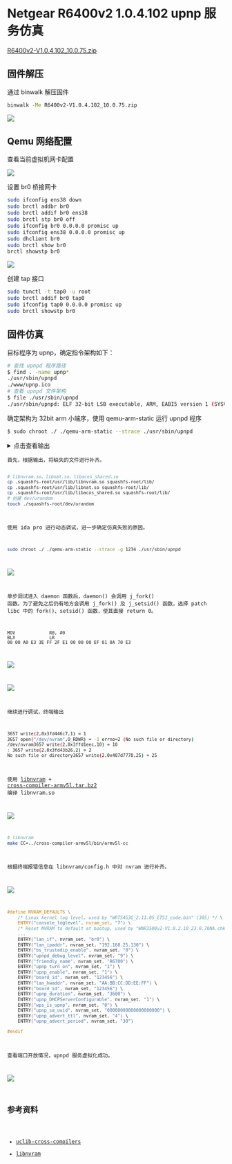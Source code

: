 # Netgear R6400v2 1.0.4.102 upnp 服务仿真

[R6400v2-V1.0.4.102_10.0.75.zip](https://www.downloads.netgear.com/files/GDC/R6400v2/R6400v2-V1.0.4.102_10.0.75.zip)

## 固件解压

通过 binwalk 解压固件

```bash
binwalk -Me R6400v2-V1.0.4.102_10.0.75.zip
```

![](imgs/文件系统.PNG)

## Qemu 网络配置

查看当前虚拟机网卡配置

![](imgs/网络配置_1.PNG)

设置 br0 桥接网卡

```bash
sudo ifconfig ens38 down    
sudo brctl addbr br0
sudo brctl addif br0 ens38   
sudo brctl stp br0 off                  
sudo ifconfig br0 0.0.0.0 promisc up     
sudo ifconfig ens38 0.0.0.0 promisc up    
sudo dhclient br0                    
sudo brctl show br0                     
brctl showstp br0                   
```

![](imgs/网络配置_2.PNG)

创建 tap 接口

```bash
sudo tunctl -t tap0 -u root              
sudo brctl addif br0 tap0               
sudo ifconfig tap0 0.0.0.0 promisc up    
sudo brctl showstp br0                  
```

## 固件仿真

目标程序为 upnp，确定指令架构如下：

```bash
# 查找 upnpd 程序路径
$ find . -name upnp*
./usr/sbin/upnpd
./www/upnp.ico
# 查看 upnpd 文件架构
$ file ./usr/sbin/upnpd
./usr/sbin/upnpd: ELF 32-bit LSB executable, ARM, EABI5 version 1 (SYSV), dynamically linked, interpreter /lib/ld-uClibc.so.0, stripped
```

确定架构为 32bit arm 小端序，使用 qemu-arm-static 运行 upnpd 程序

```bash
$ sudo chroot ./ ./qemu-arm-static --strace ./usr/sbin/upnpd
```
<details>
<summary>点击查看输出</summary>
<pre><code class="language-bash">
15107 mmap2(NULL,4096,PROT_READ|PROT_WRITE,MAP_PRIVATE|MAP_ANONYMOUS|MAP_UNINITIALIZED,-1,0) = 0x3fff0000
15107 open("/lib/libnvram.so",O_RDONLY) = -1 errno=2 (No such file or directory)
15107 open("/lib/libnvram.so",O_RDONLY) = -1 errno=2 (No such file or directory)
15107 open("/usr/lib/libnvram.so",O_RDONLY) = 3
15107 fstat(3,0x40800048) = 0
15107 mmap2(NULL,4096,PROT_READ|PROT_WRITE,MAP_PRIVATE|MAP_ANONYMOUS|MAP_UNINITIALIZED,-1,0) = 0x3ffef000
15107 read(3,0x3ffef000,4096) = 4096
15107 mmap2(NULL,147456,PROT_NONE,MAP_PRIVATE|MAP_ANONYMOUS,-1,0) = 0x3ffcb000
15107 mmap2(0x3ffcb000,51824,PROT_EXEC|PROT_READ,MAP_PRIVATE|MAP_FIXED,3,0) = 0x3ffcb000
15107 mmap2(0x3ffe0000,18540,PROT_READ|PROT_WRITE,MAP_PRIVATE|MAP_FIXED,3,0xd) = 0x3ffe0000
15107 mmap2(0x3ffe5000,39028,PROT_READ|PROT_WRITE,MAP_PRIVATE|MAP_ANONYMOUS|MAP_FIXED,-1,0) = 0x3ffe5000
15107 close(3) = 0
15107 munmap(0x3ffef000,4096) = 0
15107 open("/lib/libacos_shared.so",O_RDONLY) = -1 errno=2 (No such file or directory)
15107 open("/lib/libacos_shared.so",O_RDONLY) = -1 errno=2 (No such file or directory)
15107 open("/usr/lib/libacos_shared.so",O_RDONLY) = 3
15107 fstat(3,0x40800038) = 0
15107 mmap2(NULL,4096,PROT_READ|PROT_WRITE,MAP_PRIVATE|MAP_ANONYMOUS|MAP_UNINITIALIZED,-1,0) = 0x3ffca000
15107 read(3,0x3ffca000,4096) = 4096
15107 mmap2(NULL,344064,PROT_NONE,MAP_PRIVATE|MAP_ANONYMOUS,-1,0) = 0x3ff76000
15107 mmap2(0x3ff76000,245768,PROT_EXEC|PROT_READ,MAP_PRIVATE|MAP_FIXED,3,0) = 0x3ff76000
15107 mmap2(0x3ffba000,9848,PROT_READ|PROT_WRITE,MAP_PRIVATE|MAP_FIXED,3,0x3c) = 0x3ffba000
15107 mmap2(0x3ffbd000,52764,PROT_READ|PROT_WRITE,MAP_PRIVATE|MAP_ANONYMOUS|MAP_FIXED,-1,0) = 0x3ffbd000
15107 close(3) = 0
15107 munmap(0x3ffca000,4096) = 0
15107 open("/lib/libnat.so",O_RDONLY) = -1 errno=2 (No such file or directory)
15107 open("/lib/libnat.so",O_RDONLY) = -1 errno=2 (No such file or directory)
15107 open("/usr/lib/libnat.so",O_RDONLY) = 3
15107 fstat(3,0x40800028) = 0
15107 mmap2(NULL,4096,PROT_READ|PROT_WRITE,MAP_PRIVATE|MAP_ANONYMOUS|MAP_UNINITIALIZED,-1,0) = 0x3ff75000
15107 read(3,0x3ff75000,4096) = 4096
15107 mmap2(NULL,69632,PROT_NONE,MAP_PRIVATE|MAP_ANONYMOUS,-1,0) = 0x3ff64000
15107 mmap2(0x3ff64000,65488,PROT_EXEC|PROT_READ,MAP_PRIVATE|MAP_FIXED,3,0) = 0x3ff64000
15107 mmap2(0x3ff74000,836,PROT_READ|PROT_WRITE,MAP_PRIVATE|MAP_FIXED,3,0x10) = 0x3ff74000
15107 close(3) = 0
15107 munmap(0x3ff75000,4096) = 0
15107 open("/lib/libcrypt.so.0",O_RDONLY) = 3
15107 fstat(3,0x40800030) = 0
15107 mmap2(NULL,4096,PROT_READ|PROT_WRITE,MAP_PRIVATE|MAP_ANONYMOUS|MAP_UNINITIALIZED,-1,0) = 0x3ff63000
15107 read(3,0x3ff63000,4096) = 4096
15107 mmap2(NULL,118784,PROT_NONE,MAP_PRIVATE|MAP_ANONYMOUS,-1,0) = 0x3ff46000
15107 mmap2(0x3ff46000,8948,PROT_EXEC|PROT_READ,MAP_PRIVATE|MAP_FIXED,3,0) = 0x3ff46000
15107 mmap2(0x3ff50000,4096,PROT_READ|PROT_WRITE,MAP_PRIVATE|MAP_FIXED,3,0x2) = 0x3ff50000
15107 mmap2(0x3ff51000,70248,PROT_READ|PROT_WRITE,MAP_PRIVATE|MAP_ANONYMOUS|MAP_FIXED,-1,0) = 0x3ff51000
15107 close(3) = 0
15107 munmap(0x3ff63000,4096) = 0
15107 open("/lib/libcrypto.so.1.0.0",O_RDONLY) = 3
15107 fstat(3,0x40800020) = 0
15107 mmap2(NULL,4096,PROT_READ|PROT_WRITE,MAP_PRIVATE|MAP_ANONYMOUS|MAP_UNINITIALIZED,-1,0) = 0x3ff45000
15107 read(3,0x3ff45000,4096) = 4096
15107 mmap2(NULL,1576960,PROT_NONE,MAP_PRIVATE|MAP_ANONYMOUS,-1,0) = 0x3fdc4000
15107 mmap2(0x3fdc4000,1453048,PROT_EXEC|PROT_READ,MAP_PRIVATE|MAP_FIXED,3,0) = 0x3fdc4000
15107 mmap2(0x3ff2e000,84440,PROT_READ|PROT_WRITE,MAP_PRIVATE|MAP_FIXED,3,0x162) = 0x3ff2e000
15107 mmap2(0x3ff43000,7180,PROT_READ|PROT_WRITE,MAP_PRIVATE|MAP_ANONYMOUS|MAP_FIXED,-1,0) = 0x3ff43000
15107 close(3) = 0
15107 munmap(0x3ff45000,4096) = 0
15107 open("/lib/libgcc_s.so.1",O_RDONLY) = 3
15107 fstat(3,0x40800010) = 0
15107 mmap2(NULL,4096,PROT_READ|PROT_WRITE,MAP_PRIVATE|MAP_ANONYMOUS|MAP_UNINITIALIZED,-1,0) = 0x3fdc3000
15107 read(3,0x3fdc3000,4096) = 4096
15107 mmap2(NULL,73728,PROT_NONE,MAP_PRIVATE|MAP_ANONYMOUS,-1,0) = 0x3fdb1000
15107 mmap2(0x3fdb1000,39128,PROT_EXEC|PROT_READ,MAP_PRIVATE|MAP_FIXED,3,0) = 0x3fdb1000
15107 mmap2(0x3fdc2000,2800,PROT_READ|PROT_WRITE,MAP_PRIVATE|MAP_FIXED,3,0x9) = 0x3fdc2000
15107 close(3) = 0
15107 munmap(0x3fdc3000,4096) = 0
15107 open("/lib/libm.so.0",O_RDONLY) = 3
15107 fstat(3,0x40800000) = 0
15107 mmap2(NULL,4096,PROT_READ|PROT_WRITE,MAP_PRIVATE|MAP_ANONYMOUS|MAP_UNINITIALIZED,-1,0) = 0x3fdb0000
15107 read(3,0x3fdb0000,4096) = 4096
15107 mmap2(NULL,102400,PROT_NONE,MAP_PRIVATE|MAP_ANONYMOUS,-1,0) = 0x3fd97000
15107 mmap2(0x3fd97000,61388,PROT_EXEC|PROT_READ,MAP_PRIVATE|MAP_FIXED,3,0) = 0x3fd97000
15107 mmap2(0x3fdae000,4100,PROT_READ|PROT_WRITE,MAP_PRIVATE|MAP_FIXED,3,0xf) = 0x3fdae000
15107 close(3) = 0
15107 munmap(0x3fdb0000,4096) = 0
15107 open("/lib/libbdbroker.so",O_RDONLY) = 3
15107 fstat(3,0x407ffff0) = 0
15107 mmap2(NULL,4096,PROT_READ|PROT_WRITE,MAP_PRIVATE|MAP_ANONYMOUS|MAP_UNINITIALIZED,-1,0) = 0x3fd96000
15107 read(3,0x3fd96000,4096) = 4096
15107 mmap2(NULL,98304,PROT_NONE,MAP_PRIVATE|MAP_ANONYMOUS,-1,0) = 0x3fd7e000
15107 mmap2(0x3fd7e000,58488,PROT_EXEC|PROT_READ,MAP_PRIVATE|MAP_FIXED,3,0) = 0x3fd7e000
15107 mmap2(0x3fd94000,1724,PROT_READ|PROT_WRITE,MAP_PRIVATE|MAP_FIXED,3,0xe) = 0x3fd94000
15107 mmap2(0x3fd95000,3324,PROT_READ|PROT_WRITE,MAP_PRIVATE|MAP_ANONYMOUS|MAP_FIXED,-1,0) = 0x3fd95000
15107 close(3) = 0
15107 munmap(0x3fd96000,4096) = 0
15107 open("/lib/libpthread.so.0",O_RDONLY) = 3
15107 fstat(3,0x407fffe0) = 0
15107 mmap2(NULL,4096,PROT_READ|PROT_WRITE,MAP_PRIVATE|MAP_ANONYMOUS|MAP_UNINITIALIZED,-1,0) = 0x3fd7d000
15107 read(3,0x3fd7d000,4096) = 4096
15107 mmap2(NULL,106496,PROT_NONE,MAP_PRIVATE|MAP_ANONYMOUS,-1,0) = 0x3fd63000
15107 mmap2(0x3fd63000,42340,PROT_EXEC|PROT_READ,MAP_PRIVATE|MAP_FIXED,3,0) = 0x3fd63000
15107 mmap2(0x3fd75000,21440,PROT_READ|PROT_WRITE,MAP_PRIVATE|MAP_FIXED,3,0xa) = 0x3fd75000
15107 mmap2(0x3fd7b000,5520,PROT_READ|PROT_WRITE,MAP_PRIVATE|MAP_ANONYMOUS|MAP_FIXED,-1,0) = 0x3fd7b000
15107 close(3) = 0
15107 munmap(0x3fd7d000,4096) = 0
15107 open("/lib/libbdbroker_util.so",O_RDONLY) = -1 errno=2 (No such file or directory)
15107 open("/lib/libbdbroker_util.so",O_RDONLY) = -1 errno=2 (No such file or directory)
15107 open("/usr/lib/libbdbroker_util.so",O_RDONLY) = 3
15107 fstat(3,0x407fffb8) = 0
15107 mmap2(NULL,4096,PROT_READ|PROT_WRITE,MAP_PRIVATE|MAP_ANONYMOUS|MAP_UNINITIALIZED,-1,0) = 0x3fd62000
15107 read(3,0x3fd62000,4096) = 4096
15107 mmap2(NULL,45056,PROT_NONE,MAP_PRIVATE|MAP_ANONYMOUS,-1,0) = 0x3fd57000
15107 mmap2(0x3fd57000,8704,PROT_EXEC|PROT_READ,MAP_PRIVATE|MAP_FIXED,3,0) = 0x3fd57000
15107 mmap2(0x3fd61000,904,PROT_READ|PROT_WRITE,MAP_PRIVATE|MAP_FIXED,3,0x2) = 0x3fd61000
15107 mprotect(0x3fd57000,8704,PROT_EXEC|PROT_READ|PROT_WRITE) = 0
15107 close(3) = 0
15107 munmap(0x3fd62000,4096) = 0
15107 open("/lib/libc.so.0",O_RDONLY) = 3
15107 fstat(3,0x407fffc0) = 0
15107 mmap2(NULL,4096,PROT_READ|PROT_WRITE,MAP_PRIVATE|MAP_ANONYMOUS|MAP_UNINITIALIZED,-1,0) = 0x3fd56000
15107 read(3,0x3fd56000,4096) = 4096
15107 mmap2(NULL,475136,PROT_NONE,MAP_PRIVATE|MAP_ANONYMOUS,-1,0) = 0x3fce2000
15107 mmap2(0x3fce2000,413376,PROT_EXEC|PROT_READ,MAP_PRIVATE|MAP_FIXED,3,0) = 0x3fce2000
15107 mmap2(0x3fd4f000,4980,PROT_READ|PROT_WRITE,MAP_PRIVATE|MAP_FIXED,3,0x65) = 0x3fd4f000
15107 mmap2(0x3fd51000,17872,PROT_READ|PROT_WRITE,MAP_PRIVATE|MAP_ANONYMOUS|MAP_FIXED,-1,0) = 0x3fd51000
15107 close(3) = 0
15107 munmap(0x3fd56000,4096) = 0
15107 open("/lib/libnvram.so",O_RDONLY) = -1 errno=2 (No such file or directory)
15107 open("/lib/libnvram.so",O_RDONLY) = -1 errno=2 (No such file or directory)
15107 open("/usr/lib/libnvram.so",O_RDONLY) = 3
15107 fstat(3,0x407fff98) = 0
15107 close(3) = 0
15107 open("/lib/libnat.so",O_RDONLY) = -1 errno=2 (No such file or directory)
15107 open("/lib/libnat.so",O_RDONLY) = -1 errno=2 (No such file or directory)
15107 open("/usr/lib/libnat.so",O_RDONLY) = 3
15107 fstat(3,0x407fff88) = 0
15107 close(3) = 0
15107 open("/lib/libm.so.0",O_RDONLY) = 3
15107 fstat(3,0x407fff90) = 0
15107 close(3) = 0
15107 open("/lib/libc.so.0",O_RDONLY) = 3
15107 fstat(3,0x407fff80) = 0
15107 close(3) = 0
15107 open("/lib/libdl.so.0",O_RDONLY) = 3
15107 fstat(3,0x407fff70) = 0
15107 mmap2(NULL,4096,PROT_READ|PROT_WRITE,MAP_PRIVATE|MAP_ANONYMOUS|MAP_UNINITIALIZED,-1,0) = 0x3fce1000
15107 read(3,0x3fce1000,4096) = 4096
15107 mmap2(NULL,45056,PROT_NONE,MAP_PRIVATE|MAP_ANONYMOUS,-1,0) = 0x3fcd6000
15107 mmap2(0x3fcd6000,5876,PROT_EXEC|PROT_READ,MAP_PRIVATE|MAP_FIXED,3,0) = 0x3fcd6000
15107 mmap2(0x3fcdf000,4096,PROT_READ|PROT_WRITE,MAP_PRIVATE|MAP_FIXED,3,0x1) = 0x3fcdf000
15107 mmap2(0x3fce0000,4,PROT_READ|PROT_WRITE,MAP_PRIVATE|MAP_ANONYMOUS|MAP_FIXED,-1,0) = 0x3fce0000
15107 close(3) = 0
15107 munmap(0x3fce1000,4096) = 0
15107 open("/lib/libgcc_s.so.1",O_RDONLY) = 3
15107 fstat(3,0x407fff60) = 0
15107 close(3) = 0
15107 open("/lib/libc.so.0",O_RDONLY) = 3
15107 fstat(3,0x407fff50) = 0
15107 close(3) = 0
15107 open("/lib/libc.so.0",O_RDONLY) = 3
15107 fstat(3,0x407fff40) = 0
15107 close(3) = 0
15107 open("/lib/libc.so.0",O_RDONLY) = 3
15107 fstat(3,0x407fff30) = 0
15107 close(3) = 0
15107 open("/lib/libm.so.0",O_RDONLY) = 3
15107 fstat(3,0x407fff20) = 0
15107 close(3) = 0
15107 open("/lib/libpthread.so.0",O_RDONLY) = 3
15107 fstat(3,0x407fff10) = 0
15107 close(3) = 0
15107 open("/lib/libc.so.0",O_RDONLY) = 3
15107 fstat(3,0x407fff00) = 0
15107 close(3) = 0
15107 open("/lib/libc.so.0",O_RDONLY) = 3
15107 fstat(3,0x407ffef0) = 0
15107 close(3) = 0
15107 open("/lib/libnvram.so",O_RDONLY) = -1 errno=2 (No such file or directory)
15107 open("/lib/libnvram.so",O_RDONLY) = -1 errno=2 (No such file or directory)
15107 open("/usr/lib/libnvram.so",O_RDONLY) = 3
15107 fstat(3,0x407ffec8) = 0
15107 close(3) = 0
15107 open("/lib/libacos_shared.so",O_RDONLY) = -1 errno=2 (No such file or directory)
15107 open("/lib/libacos_shared.so",O_RDONLY) = -1 errno=2 (No such file or directory)
15107 open("/usr/lib/libacos_shared.so",O_RDONLY) = 3
15107 fstat(3,0x407ffeb8) = 0
15107 close(3) = 0
15107 open("/lib/libnat.so",O_RDONLY) = -1 errno=2 (No such file or directory)
15107 open("/lib/libnat.so",O_RDONLY) = -1 errno=2 (No such file or directory)
15107 open("/usr/lib/libnat.so",O_RDONLY) = 3
15107 fstat(3,0x407ffea8) = 0
15107 close(3) = 0
15107 open("/lib/libc.so.0",O_RDONLY) = 3
15107 fstat(3,0x407ffeb0) = 0
15107 close(3) = 0
15107 stat("/lib/ld-uClibc.so.0",0x40800a80) = 0
15107 mmap2(NULL,4096,PROT_READ|PROT_WRITE,MAP_PRIVATE|MAP_ANONYMOUS|MAP_UNINITIALIZED,-1,0) = 0x3fcd5000
15107 open("/dev/urandom",O_RDONLY) = -1 errno=2 (No such file or directory)
15107 gettimeofday(0x40800ac0,NULL) = 0 ({tv_sec = 1743849543,tv_usec = 354840},NULL)
15107 mprotect(0x3ff50000,4096,PROT_READ) = 0
15107 mprotect(0x3fdae000,4096,PROT_READ) = 0
15107 mprotect(0x3fd75000,4096,PROT_READ) = 0
15107 mprotect(0x3fd4f000,4096,PROT_READ) = 0
15107 mprotect(0x3fcdf000,4096,PROT_READ) = 0
15107 mprotect(0x3fffe000,4096,PROT_READ) = 0
15107 mprotect(0x3fd57000,8704,PROT_EXEC|PROT_READ) = 0
15107 ioctl(0,TCGETS,0x408006f4) = 0 ({c_iflag = ICRNL|IXON|IXANY|IUTF8,c_oflag = OPOST|ONLCR,c_cflag = B38400,CS8,CREAD,c_lflag = ISIG|ICANON|ECHO|IEXTEN,c_cc = ",c_line = ''})
15107 ioctl(1,TCGETS,0x408006f4) = 0 ({c_iflag = ICRNL|IXON|IXANY|IUTF8,c_oflag = OPOST|ONLCR,c_cflag = B38400,CS8,CREAD,c_lflag = ISIG|ICANON|ECHO|IEXTEN,c_cc = ",c_line = ''})
15107 getpid() = 15107
15107 ugetrlimit(3,1082132288,2,0,1071078772,1082132288) = 0
15107 setrlimit(3,1082132288,2732,8388608,1071078772,1082132288) = 0
15107 rt_sigaction(32,0x40800704,NULL) = 0
15107 rt_sigaction(33,0x40800704,NULL) = 0
15107 rt_sigaction(34,0x40800704,NULL) = 0
15107 rt_sigprocmask(SIG_BLOCK,0x40800748,NULL) = 0
15107 rt_sigprocmask(SIG_UNBLOCK,0x40800748,NULL) = 0
15107 brk(NULL) = 0x000db000
15107 brk(0x000dc000) = 0x000dc000
15107 rt_sigaction(SIGPIPE,0x40800b64,0x40800bb8) = 0
15107 rt_sigaction(SIGTERM,0x40800b64,0x40800bb8) = 0
15107 rt_sigaction(SIGALRM,0x40800b64,0x40800bb8) = 0
15107 rt_sigaction(SIGUSR1,0x40800b64,0x40800bb8) = 0
15107 fork() = 15109
15107 exit(0)
15107 fork() = 0
</details>
首先，根据输出，将缺失的文件进行补齐。

```bash
# libnvram.so、libnat.so、libacos_shared.so
cp .squashfs-root/usr/lib/libnvram.so squashfs-root/lib/
cp .squashfs-root/usr/lib/libnat.so squashfs-root/lib/
cp .squashfs-root/usr/lib/libacos_shared.so squashfs-root/lib/
# 创建 dev/urandom
touch ./squashfs-root/dev/urandom
```

使用 ida pro 进行动态调试，进一步确定仿真失败的原因。
```bash
sudo chroot ./ ./qemu-arm-static --strace -g 1234 ./usr/sbin/upnpd
```
![](imgs/ida_daemon.PNG)

单步调试进入 daemon 函数后，daemon() 会调用 j_fork() 函数。为了避免之后仍有地方会调用 j_fork() 及 j_setsid() 函数，选择 patch libc 中的 fork()、setsid() 函数，使其直接 return 0。

```assembly
MOV             R0, #0
BLX             LR
00 00 A0 E3 3E FF 2F E1 00 00 00 EF 01 0A 70 E3
```

![](imgs/patch_fork.PNG)

![](imgs/patch_setsid.PNG)

继续进行调试，终端输出
```bash
3657 write(2,0x3fd446c7,1) = 1
3657 open("/dev/nvram",O_RDWR) = -1 errno=2 (No such file or directory)
/dev/nvram3657 write(2,0x3ffd1eec,10) = 10
: 3657 write(2,0x3fd43b26,2) = 2
No such file or directory3657 write(2,0x407d7778,25) = 25
```

使用 [libnvram](https://github.com/firmadyne/libnvram) +  [cross-compiler-armv5l.tar.bz2](https://uclibc.org/downloads/binaries/0.9.30.1/cross-compiler-armv5l.tar.bz2)  编译 libnvram.so

![](imgs/libnvram.PNG)

```bash
# libnvram
make CC=../cross-compiler-armv5l/bin/armv5l-cc 
```

根据终端报错信息在 libnvram/config.h 中对 nvram 进行补齐。

![](imgs/libnvram_1.PNG)



```c
#define NVRAM_DEFAULTS \
    /* Linux kernel log level, used by "WRT54G3G_2.11.05_ETSI_code.bin" (305) */ \
    ENTRY("console_loglevel", nvram_set, "7") \
    /* Reset NVRAM to default at bootup, used by "WNR3500v2-V1.0.2.10_23.0.70NA.chk" (1018) */ \
    ...
    ENTRY("lan_if", nvram_set, "br0") \
    ENTRY("lan_ipaddr", nvram_set, "192.168.25.130") \
    ENTRY("bs_trustedip_enable", nvram_set, "0") \
    ENTRY("upnpd_debug_level", nvram_set, "9") \
    ENTRY("friendly_name", nvram_set, "R6700") \
    ENTRY("upnp_turn_on", nvram_set, "1") \
    ENTRY("upnp_enable", nvram_set, "1") \
    ENTRY("board_id", nvram_set, "123456") \
    ENTRY("lan_hwaddr", nvram_set, "AA:BB:CC:DD:EE:FF") \
    ENTRY("board_id", nvram_set, "123456") \
    ENTRY("upnp_duration", nvram_set, "3600") \
    ENTRY("upnp_DHCPServerConfigurable", nvram_set, "1") \
    ENTRY("wps_is_upnp", nvram_set, "0") \
    ENTRY("upnp_sa_uuid", nvram_set, "00000000000000000000") \
    ENTRY("upnp_advert_ttl", nvram_set, "4") \
    ENTRY("upnp_advert_period", nvram_set, "30")

#endif
```

查看端口开放情况，upnpd 服务虚拟化成功。

![](imgs/netstat-upnp.PNG)

## 参考资料
- [uclib-cross-compilers](https://github.com/R00tS3c/DDOS-RootSec/tree/master/uclib-cross-compilers)
- [libnvram](https://github.com/firmadyne/libnvram)
